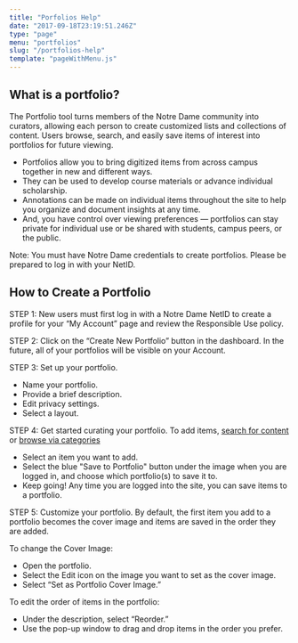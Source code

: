 ```yaml
---
title: "Porfolios Help"
date: "2017-09-18T23:19:51.246Z"
type: "page"
menu: "portfolios"
slug: "/portfolios-help"
template: "pageWithMenu.js"
---
```


## What is a portfolio?
The Portfolio tool turns members of the Notre Dame community into curators, allowing each person to create customized lists and collections of content. Users browse, search, and easily save items of interest into portfolios for future viewing.

* Portfolios allow you to bring digitized items from across campus together in new and different ways.
* They can be used to develop course materials or advance individual scholarship.
* Annotations can be made on individual items throughout the site to help you organize and document insights at any time.
* And, you have control over viewing preferences — portfolios can stay private for individual use or be shared with students, campus peers, or the public.

Note: You must have Notre Dame credentials to create portfolios. Please be prepared to log in with your NetID.

## How to Create a Portfolio

STEP 1: New users must first log in with a Notre Dame NetID to create a profile for your “My Account” page and review the Responsible Use policy.

STEP 2: Click on the “Create New Portfolio” button in the dashboard. In the future, all of your portfolios will be visible on your Account.

STEP 3: Set up your portfolio.
* Name your portfolio.
* Provide a brief description.
* Edit privacy settings.
* Select a layout.

STEP 4: Get started curating your portfolio.
To add items, [search for content](/search) or [browse via categories](/browse)

* Select an item you want to add.
* Select the blue "Save to Portfolio" button under the image when you are logged in, and choose which portfolio(s) to save it to.
* Keep going! Any time you are logged into the site, you can save items to a portfolio.

STEP 5: Customize your portfolio.
By default, the first item you add to a portfolio becomes the cover image and items are saved in the order they are added.

To change the Cover Image:
* Open the portfolio.
* Select the Edit icon on the image you want to set as the cover image.
* Select “Set as Portfolio Cover Image.”

To edit the order of items in the portfolio:
* Under the description, select “Reorder.”
* Use the pop-up window to drag and drop items in the order you prefer.
